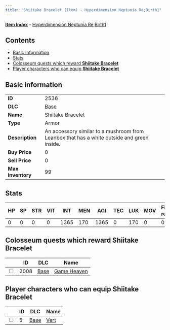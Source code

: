```yaml
---
title: "Shiitake Bracelet (Item) - Hyperdimension Neptunia Re;Birth1"
---
```


[**Item Index**](/neptunia/rb1/item/index.html) - [Hyperdimension Neptunia Re;Birth1](/neptunia/rb1)

## Contents

- [Basic information](#basic-information)
- [Stats](#stats)
- [Colosseum quests which reward **Shiitake Bracelet**](#colosseum-quests-which-reward-shiitake-bracelet)
- [Player characters who can equip **Shiitake Bracelet**](#player-characters-who-can-equip-shiitake-bracelet)

## Basic information

|   |   |
| -- | -- |
| **ID** | 2536 |
| **DLC** | [Base](/neptunia/rb1/dlc/1-base.html) |
| **Name** | Shiitake Bracelet |
| **Type** | Armor |
| **Description** | An accessory similar to a mushroom from Leanbox that has a white outside and green inside. |
| **Buy Price** | 0 |
| **Sell Price** | 0 |
| **Max inventory** | 99 |

## Stats

| HP | SP | STR | VIT | INT | MEN | AGI | TEC | LUK | MOV | Fire res. | Ice res. | Wind res. | Lightning res. |
| -- | -- | --- | --- | --- | --- | --- | --- | --- | --- | --------- | -------- | --------- | -------------- |
| 0 | 0 | 0 | 0 | 1365 | 170 | 1365 | 0 | 170 | 0 | 0 | 0 | 0 | 0 |

## Colosseum quests which reward **Shiitake Bracelet**

|    | ID | DLC | Name |
| -- | -- | --- | ---- |
| <input type="checkbox" id="rb1-colosseum-1-2008" class="trackbox" /> | 2008 | [Base](/neptunia/rb1/dlc/1-base.html) | [Game Heaven](/neptunia/rb1/colosseum/1-2008-game-heaven.html) |

## Player characters who can equip **Shiitake Bracelet**

|    | ID | DLC | Name |
| -- | -- | --- | ---- |
| <input type="checkbox" id="rb1-player-1-5" class="trackbox" /> | 5 | [Base](/neptunia/rb1/dlc/1-base.html) | [Vert](/neptunia/rb1/player/1-5-vert.html) |